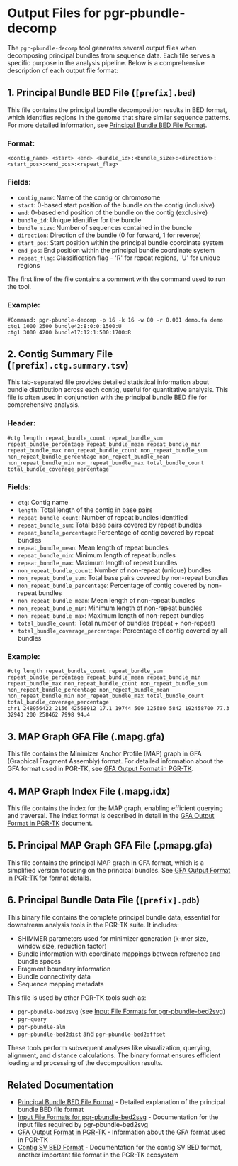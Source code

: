 # Output Files for pgr-pbundle-decomp

The `pgr-pbundle-decomp` tool generates several output files when decomposing principal bundles from sequence data. Each file serves a specific purpose in the analysis pipeline. Below is a comprehensive description of each output file format:

## 1. Principal Bundle BED File (`[prefix].bed`)

This file contains the principal bundle decomposition results in BED format, which identifies regions in the genome that share similar sequence patterns. For more detailed information, see [Principal Bundle BED File Format](principal_bundle_bed_file.md).

### Format:
```
<contig_name> <start> <end> <bundle_id>:<bundle_size>:<direction>:<start_pos>:<end_pos>:<repeat_flag>
```

### Fields:
- `contig_name`: Name of the contig or chromosome
- `start`: 0-based start position of the bundle on the contig (inclusive)
- `end`: 0-based end position of the bundle on the contig (exclusive)
- `bundle_id`: Unique identifier for the bundle
- `bundle_size`: Number of sequences contained in the bundle
- `direction`: Direction of the bundle (0 for forward, 1 for reverse)
- `start_pos`: Start position within the principal bundle coordinate system
- `end_pos`: End position within the principal bundle coordinate system
- `repeat_flag`: Classification flag - 'R' for repeat regions, 'U' for unique regions

The first line of the file contains a comment with the command used to run the tool.

### Example:
```
#Command: pgr-pbundle-decomp -p 16 -k 16 -w 80 -r 0.001 demo.fa demo
ctg1 1000 2500 bundle42:8:0:0:1500:U
ctg1 3000 4200 bundle17:12:1:500:1700:R
```

## 2. Contig Summary File (`[prefix].ctg.summary.tsv`)

This tab-separated file provides detailed statistical information about bundle distribution across each contig, useful for quantitative analysis. This file is often used in conjunction with the principal bundle BED file for comprehensive analysis.

### Header:
```
#ctg length repeat_bundle_count repeat_bundle_sum repeat_bundle_percentage repeat_bundle_mean repeat_bundle_min repeat_bundle_max non_repeat_bundle_count non_repeat_bundle_sum non_repeat_bundle_percentage non_repeat_bundle_mean non_repeat_bundle_min non_repeat_bundle_max total_bundle_count total_bundle_coverage_percentage
```


### Fields:
- `ctg`: Contig name
- `length`: Total length of the contig in base pairs
- `repeat_bundle_count`: Number of repeat bundles identified
- `repeat_bundle_sum`: Total base pairs covered by repeat bundles
- `repeat_bundle_percentage`: Percentage of contig covered by repeat bundles
- `repeat_bundle_mean`: Mean length of repeat bundles
- `repeat_bundle_min`: Minimum length of repeat bundles
- `repeat_bundle_max`: Maximum length of repeat bundles
- `non_repeat_bundle_count`: Number of non-repeat (unique) bundles
- `non_repeat_bundle_sum`: Total base pairs covered by non-repeat bundles
- `non_repeat_bundle_percentage`: Percentage of contig covered by non-repeat bundles
- `non_repeat_bundle_mean`: Mean length of non-repeat bundles
- `non_repeat_bundle_min`: Minimum length of non-repeat bundles
- `non_repeat_bundle_max`: Maximum length of non-repeat bundles
- `total_bundle_count`: Total number of bundles (repeat + non-repeat)
- `total_bundle_coverage_percentage`: Percentage of contig covered by all bundles

### Example:
```
#ctg length repeat_bundle_count repeat_bundle_sum repeat_bundle_percentage repeat_bundle_mean repeat_bundle_min repeat_bundle_max non_repeat_bundle_count non_repeat_bundle_sum non_repeat_bundle_percentage non_repeat_bundle_mean non_repeat_bundle_min non_repeat_bundle_max total_bundle_count total_bundle_coverage_percentage
chr1 248956422 2156 42568912 17.1 19744 500 125680 5842 192458700 77.3 32943 200 258462 7998 94.4
```

## 3. MAP Graph GFA File (.mapg.gfa)

This file contains the Minimizer Anchor Profile (MAP) graph in GFA (Graphical Fragment Assembly) format. For detailed information about the GFA format used in PGR-TK, see [GFA Output Format in PGR-TK](gfa_format.md).

## 4. MAP Graph Index File (.mapg.idx)

This file contains the index for the MAP graph, enabling efficient querying and traversal. The index format is described in detail in the [GFA Output Format in PGR-TK](gfa_format.md) document.

## 5. Principal MAP Graph GFA File (.pmapg.gfa)

This file contains the principal MAP graph in GFA format, which is a simplified version focusing on the principal bundles. See [GFA Output Format in PGR-TK](gfa_format.md) for format details.

## 6. Principal Bundle Data File (`[prefix].pdb`)

This binary file contains the complete principal bundle data, essential for downstream analysis tools in the PGR-TK suite. It includes:

- SHIMMER parameters used for minimizer generation (k-mer size, window size, reduction factor)
- Bundle information with coordinate mappings between reference and bundle spaces
- Fragment boundary information
- Bundle connectivity data
- Sequence mapping metadata

This file is used by other PGR-TK tools such as:
- `pgr-pbundle-bed2svg` (see [Input File Formats for pgr-pbundle-bed2svg](input_file_formats_for_pgr-pbundle-bed.md))
- `pgr-query`
- `pgr-pbundle-aln`
- `pgr-pbundle-bed2dist` and `pgr-pbundle-bed2offset`

These tools perform subsequent analyses like visualization, querying, alignment, and distance calculations. The binary format ensures efficient loading and processing of the decomposition results.

## Related Documentation

- [Principal Bundle BED File Format](principal_bundle_bed_file.md) - Detailed explanation of the principal bundle BED file format
- [Input File Formats for pgr-pbundle-bed2svg](input_file_formats_for_pgr-pbundle-bed.md) - Documentation for the input files required by pgr-pbundle-bed2svg
- [GFA Output Format in PGR-TK](gfa_format.md) - Information about the GFA format used in PGR-TK
- [Contig SV BED Format](ctgsv.bed.md) - Documentation for the contig SV BED format, another important file format in the PGR-TK ecosystem

